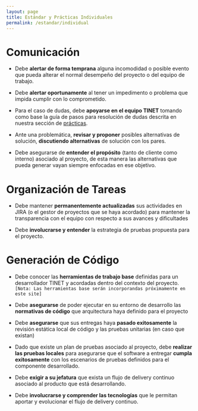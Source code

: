 ```yaml
---
layout: page
title: Estándar y Prácticas Individuales
permalink: /estandar/individual
---
```


# Comunicación

  - Debe **alertar de forma temprana** alguna incomodidad o posible evento que pueda alterar el normal desempeño del proyecto o del equipo de trabajo. 

  - Debe **alertar oportunamente** al tener un impedimento o problema que impida cumplir con lo comprometido.

  - Para el caso de dudas, debe **apoyarse en el equipo TINET** tomando como base la guía de pasos para resolución de dudas descrita en nuestra sección de [prácticas](../practicas).

  - Ante una problemática, **revisar y proponer** posibles alternativas de solución, **discutiendo alternativas** de solución con los pares.

  - Debe asegurarse de **entender el propósito** (tanto de cliente como interno) asociado al proyecto, de esta manera las alternativas que pueda generar vayan siempre enfocadas en ese objetivo.

# Organización de Tareas


 - Debe mantener **permanentemente actualizadas** sus actividades en JIRA (o el gestor de proyectos que se haya acordado) para mantener la transparencia con el equipo con respecto a sus avances y dificultades

 - Debe **involucrarse y entender** la estrategia de pruebas propuesta para el proyecto.

# Generación de Código 

 - Debe conocer las **herramientas de trabajo base** definidas para un desarrollador TINET y acordadas dentro del contexto del proyecto.
`[Nota: Las herramientas base serán incorporandas próximamente en este site]`

 - Debe **asegurarse** de poder ejecutar en su entorno de desarrollo las **normativas de código** que arquitectura haya definido para el proyecto

 - Debe **asegurarse** que sus entregas haya **pasado exitosamente** la revisión estática local de código y las pruebas unitarias (en caso que existan)

 - Dado que existe un plan de pruebas asociado al proyecto, debe **realizar las pruebas locales** para asegurarse que el software a entregar **cumpla exitosamente** con los escenarios de pruebas definidos para el componente desarrollado.

 - Debe **exigir a su jefatura** que exista un flujo de delivery continuo asociado al producto que está desarrollando.

 - Debe **involucrarse y comprender las tecnologías** que le permitan aportar y evolucionar el flujo de delivery continuo.
